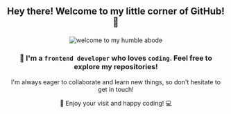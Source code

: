 
## <p align="center"> Hey there! Welcome to my little corner of GitHub! 🤝</p>
<p align="center">
  <img src="https://github.com/halilatilla/halilatilla/assets/27916419/b669696f-632e-42ba-848a-d04d8a908e22" alt="welcome to my humble abode" />
</p>

 ### <p align="center">👋 I'm a `frontend developer` who loves `coding`. Feel free to explore my repositories! 
 <p align="center"> I'm always eager to collaborate and learn new things, so don't hesitate to get in touch! 
 <p align="center"> 💬 Enjoy your visit and happy coding! 💻
